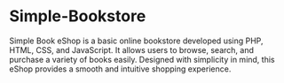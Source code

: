 # Simple-Bookstore
Simple Book eShop is a basic online bookstore developed using PHP, HTML, CSS, and JavaScript. It allows users to browse, search, and purchase a variety of books easily. Designed with simplicity in mind, this eShop provides a smooth and intuitive shopping experience.
